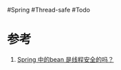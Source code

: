 #Spring #Thread-safe #Todo 


# 参考
1. [Spring 中的bean 是线程安全的吗？](https://www.cnblogs.com/myseries/p/11729800.html)